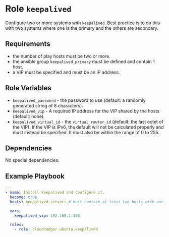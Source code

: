 Role `keepalived`
=================

Configure two or more systems with `keepalived`. Best practice is to do this with two systems where one is the primary and the others are secondary.

Requirements
------------

- the number of play hosts must be two or more.
- the ansible group `keepalived_primary` must be defined and contain 1 host.
- a VIP must be specified and must be an IP address.

Role Variables
--------------

- `keepalived_password` - the password to use (default: a randomly generated string of 8 characters).
- `keepalived_vip` - A required IP address for the VIP shared by the hosts (default: none).
- `keepalived_virtual_id` - the `virtual_router_id` (default: the last octet of the VIP). If the VIP is IPv6, the default will not be calculated properly and must instead be specified. It must also be within the range of 0 to 255.

Dependencies
------------

No special dependencies.

Example Playbook
----------------

```yml
---
- name: Install keepalived and configure it.
  become: true
  hosts: keepalived_servers # must contain at least two hosts with one in the `keepalived_primary` group.

  vars:
    keepalived_vip: 192.168.1.100

  roles:
    - role: cloudcodger.ubuntu.keepalived
```
